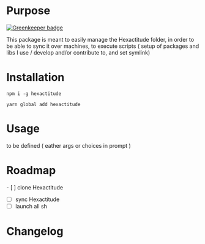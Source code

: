 # Purpose

[![Greenkeeper badge](https://badges.greenkeeper.io/hyphaene-npm/hexafire.svg)](https://greenkeeper.io/)

This package is meant to easily manage the Hexactitude folder, in order to be able to sync it over machines, to execute scripts ( setup of packages and libs I use / develop and/or contribute to, and set symlink)

# Installation

```
npm i -g hexactitude
```
```
yarn global add hexactitude
```


# Usage

to be defined ( eather args or choices in prompt )

# Roadmap 

- [ ] clone Hexactitude
- [ ] sync Hexactitude
- [ ] launch all sh

# Changelog